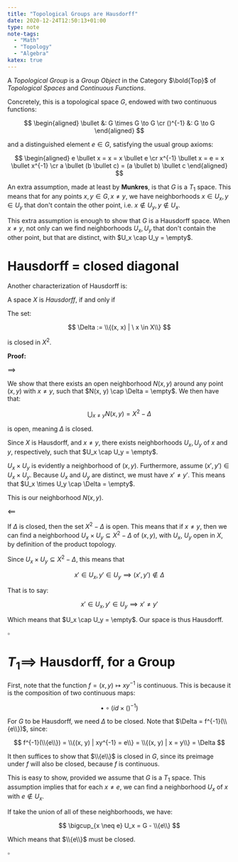 ```yaml
---
title: "Topological Groups are Hausdorff"
date: 2020-12-24T12:50:13+01:00
type: note
note-tags:
  - "Math"
  - "Topology"
  - "Algebra"
katex: true
---
```


A *Topological Group* is a *Group Object* in the Category $\bold{Top}$ of *Topological Spaces*
and *Continuous Functions*.

Concretely, this is a topological space $G$, endowed with two continuous functions:

$$
\begin{aligned}
\bullet &: G \times G \to G \cr
()^{-1} &: G \to G
\end{aligned}
$$

and a distinguished element $e \in G$, satisfying the usual group axioms:

$$
\begin{aligned}
e \bullet x = x = x \bullet e \cr
x^{-1} \bullet x = e = x \bullet x^{-1} \cr
a \bullet (b \bullet c) = (a \bullet b) \bullet c
\end{aligned}
$$

An extra assumption, made at least by **Munkres**, is that $G$ is a $T_1$ space.
This means that for any points $x, y \in G, x \neq y$, we have neighborhoods
$x \in U_x, y \in U_y$ that don't contain the other point, i.e.
$x \notin U_y, y \notin U_x$.

This extra assumption is enough to show that $G$ is a Hausdorff space.
When $x \neq y$, not only can we find neighborhoods $U_x, U_y$
that don't contain the other point, but that are distinct, with $U_x \cap U_y = \empty$.

# Hausdorff $=$ closed diagonal

Another characterization of Hausdorff is:

A space $X$ is *Hausdorff*, if and only if

The set:

$$
\Delta := \\{(x, x) | \ x \in X\\}
$$

is closed in $X^2$.

**Proof:**

$\implies$

We show that there exists an open neighborhood $N(x, y)$ around any point $(x, y)$ with $x \neq y$,
such that $N(x, y) \cap \Delta = \empty$. We then have that:

$$
\bigcup_{x \neq y} N(x, y) = X^2 - \Delta
$$

is open, meaning $\Delta$ is closed.

Since $X$ is Hausdorff, and $x \neq y$, there exists neighborhoods $U_x, U_y$
of $x$ and $y$, respectively, such that $U_x \cap U_y = \empty$.

$U_x \times U_y$ is evidently a neighborhood of $(x, y)$. Furthermore,
assume $(x', y') \in U_x \times U_y$. Because $U_x$ and $U_y$ are distinct,
we must have $x' \neq y'$. This means that $U_x \times U_y \cap \Delta = \empty$.

This is our neighborhood $N(x, y)$.

$\impliedby$

If $\Delta$ is closed, then the set $X^2 - \Delta$ is open. This means that
if $x \neq y$, then we can find a neighborhood $U_x \times U_y \subseteq X^2 - \Delta$ of $(x, y)$,
with $U_x$, $U_y$ open in $X$, by definition of the product topology.

Since $U_x \times U_y \subseteq X^2 - \Delta$, this means that

$$
x' \in U_x, y' \in U_y \implies (x', y') \notin \Delta
$$

That is to say:

$$
x' \in U_x, y' \in U_y \implies x' \neq y'
$$

Which means that $U_x \cap U_y = \empty$. Our space is thus Hausdorff.

$\square$

# $T_1 \implies$ Hausdorff, for a Group

First, note that the function $f = (x, y) \mapsto xy^{-1}$ is continuous. This is because
it is the composition of two continuous maps:

$$
\bullet \circ (id \times ()^{-1}) 
$$

For $G$ to be Hausdorff, we need $\Delta$ to be closed. Note
that $\Delta = f^{-1}(\\{e\\})$, since:

$$
f^{-1}(\\{e\\}) = \\{(x, y) | xy^{-1} = e\\} = \\{(x, y) | x = y\\} = \Delta
$$

It then suffices to show that $\\{e\\}$ is closed in $G$, since its preimage
under $f$ will also be closed, because $f$ is continuous.

This is easy to show, provided we assume that $G$ is a $T_1$ space.
This assumption implies that for each $x \neq e$, we can find a neighborhood
$U_x$ of $x$ with $e \notin U_x$.

If take the union of all of these neighborhoods, we have:

$$
\bigcup_{x \neq e} U_x = G - \\{e\\}
$$

Which means that $\\{e\\}$ must be closed.

$\square$

